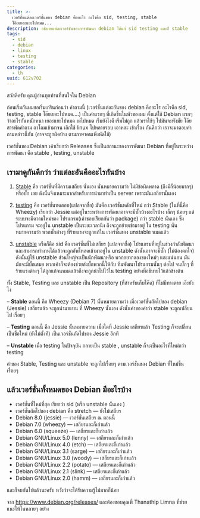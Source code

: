 ```yaml
---
title: >-
  เวอร์ชั่นแต่ละเวอร์ชั่นของ debian คืออะไร อะไรคือ sid, testing, stable
  โอ๊ยเยอะแยะไปหมด...
description: อธิบายแต่ละเวอร์ชั่นของการพัฒนา debian ได้แก่ sid testing และก็ stable
tags:
  - sid
  - debian
  - linux
  - testing
  - stable
categories:
  - th
uuid: 612v702
---
```


สวัสดีครับ คุณผู้อ่านทุกท่านที่สนใจใน Debian

ก่อนเริ่มกันผมขอเริ่มเกรินก่อนว่า คำถามนี้ (เวอร์ชั่นแต่ละอันของ debian คืออะไร อะไรคือ sid, testing, stable โอ๊ยเยอะไปหมด….) เป็นคำแรกๆ ที่เกิดขึ้นในหัวของผม ตั้งแต่ใช้ Debian แรกๆ ว่าอะไรกันหนักหนา เยอะแยะไปหมด งงไปหมด เริ่มยังไงดี เริ่มไม่ถูก แล้วเราใช้ๆ ไปมันจะพังมั้ย โอ๊ย สารพัดคำถาม  ถาโถมเข้ามาจน เลิกใช้ linux ไปหลายรอบ เอาหละ เข้าเรื่อง กันดีกว่า เราจะมาตอบคำถามหล่าวนี้กัน (อาจจะถูกผิดบ้าง ตามภาษาคนเพิ่งหัดใช้)

เวอร์ชั่นของ Debian เค้าเรียกว่า Releases ซึ่งเป็นสถานะของการพัฒนา Debian ที่อยู่ในระหว่างการพัฒนา คือ stable , testing, unstable

## เรามาดูกันดีกว่า ว่าแต่ละอันคืออะไรกันบ้าง

1. [Stable](https://www.debian.org/releases/stable/)  คือ เวอร์ชั่นที่มีความเสถียร นั่นเอง นั่นหมายความว่า ไม่มีข้อผิดพลาด (ถึงมีก็น้อยมากๆ) หรือบั๊ก เลย ดังนั้นจึงเหมาะมากสำหรับการนำมาทำเป็น server เพราะมันเสถียรนั้นเอง

2. [testing](https://www.debian.org/releases/testing/) คือ เวอร์ชั่นทดสอบ(แปลจากชื่อ) มันคือ เวอร์ชั่นหลักที่ใหม่ กว่า Stable (ในที่นี้คือ Wheezy) เรียกว่า Jessie แต่อยู่ในระหว่างการพัฒนาอาจจะมีบั๊กบ้างอะไรบ้าง เล็กๆ น้อยๆ แต่ระบบจะมีความใหม่ของ โปรแกรม(เค้าชอบเรีียกกันว่า package) กว่า stable นั่นเอง  ซึ่ง โปรแกรม จะอยู่ใน unstable เป็นระยะเวลานึง ถึงจะถูกย้ายเข้ามาอยู่ ใน testing นั่นหมายความว่า พวกบั๊กต่างๆ ที่ร้ายแรงจะถูกแก้ใน เวอร์ชั่นของ unstable หมดแล้ว

3. [unstable](https://www.debian.org/releases/unstable/) หรือก็คือ sid คือ เวอร์ชั่นที่ไม่เสถียร (แปลจากชื่อ) โปรแกรมที่อยู่ในช่วงกำลังพัฒนา และสามารถทำงานได้แล้วจะถูกอัพโหลดเข้ามาอยู่ใน unstable ดังนั้นอาจจะมีบั๊ก (ไม่ต้องตกใจ) ดังนั้นผู้ใช้ unstable ส่วนใหญ่จะเป็นนักพัฒนาหรือ พวกอยากลองของใหม่ๆ และแน่นอน มันมักจะมีบั๊กเสมอ พวกเค้าก็จะต้องช่วยส่งบั๊กพวกนี้ให้กับ ทีมพัฒนาโปรแกรมนั้นๆ ต่อไป จนบั๊กๆ ที่ร้ายแรงต่างๆ ได้ถูกแก้จนหมดแล้วถึงจะถูกนำไปไว้ใน testing อย่างที่อธิบายไว้แล้วข้างต้น

ทั้ง Stable, Testing และ unstable เป็น Repository (ที่สำหรับเก็บโค๊ด) ที่ไม่มีทางตาย เอ๊ะยังไง

– **Stable** ตอนนี้ คือ Wheezy (Debian 7)  นั้นหมายความว่า เมื่อเวอร์ชั่นถัดไปของ debian (Jessie)  เสถียรแล้ว จะถูกนำมาแทน ที่ Wheezy นั้นเอง  ดังนั้นค่าของคำว่า stable จะถูกเปลี่ยนไป เรื่อยๆ

– **Testing** ตอนนี้ คือ Jessie นั้นหมายความ เมื่อใดที่ Jessie เสถียรแล้ว Testing ก็จะเปลี่ยนเป็นชื่อใหม่ (ยังไม่ตั้งที) เป็นเวอร์ชั่นถัดไปของ Jessie อีกที

– **Unstable** เมื่อ testing ในปัจจุบัน กลายเป็น stable , unstable ก็จะเป็นอะไรที่ใหม่กว่า testing

 ค่าของ Stable, Testing และ unstable จะถูกไปเรื่อยๆ ตามเวอร์ชั่นของ Debian ที่ใหม่ขึ้นเรื่อยๆ


## แล้วเวอร์ชั่นทั้งหมดของ Debian มีอะไรบ้าง
- เวอร์ชั่นที่ใหม่ที่สุด เรียกว่า sid (หรือ unstable นั่นเอง )
- เวอร์ชั่นถัดไปของ debian คือ stretch — ยังไม่เสถียร
- Debian 8.0 (jessie) — เวอร์ชั่นเสถียร ณ ตอนนี้
- Debian 7.0 (wheezy) — เสถียรและก็เก่าแล้ว
- Debian 6.0 (squeeze) — เสถียรและก็เก่าแล้ว
- Debian GNU/Linux 5.0 (lenny) — เสถียรและก็เก่าแล้ว
- Debian GNU/Linux 4.0 (etch) — เสถียรและก็เก่าแล้ว
- Debian GNU/Linux 3.1 (sarge) — เสถียรและก็เก่าแล้ว
- Debian GNU/Linux 3.0 (woody) — เสถียรและก็เก่าแล้ว
- Debian GNU/Linux 2.2 (potato) — เสถียรและก็เก่าแล้ว
- Debian GNU/Linux 2.1 (slink) — เสถียรและก็เก่าแล้ว
- Debian GNU/Linux 2.0 (hamm) — เสถียรและก็เก่าแล้ว

และก็จบกันไปแล้วนะครับ หวังว่าจะได้รับความรู้ไม่มากก็น้อย

จาก <https://www.debian.org/releases/> และต้องขอบคุณพี่  Thanathip Limna ที่ช่วยแนะให้ในหลายๆ อย่าง
